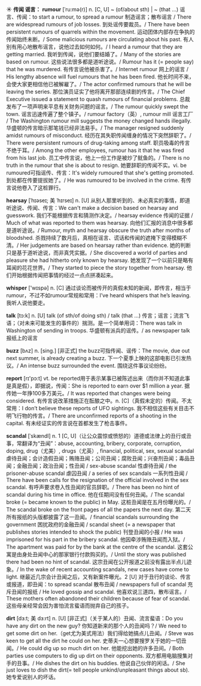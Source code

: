 ☀ <span class="category">**传闻 谣言：**</span>
<span class="vocabulary">**rumour**</span> [ˈru:mə(r)]
<span class="definition">n. [C, U] ~ (of/about sth) | ~ (that …) 谣言、传闻：</span>to start a rumour, to spread a rumour 制造谣言；散布谣言 / There are widespread rumours of job losses. 到处谣传要裁员。/ There have been persistent rumours of quarrels within the movement. 运动团体内部存在争执的传闻始终未断。/ Some malicious rumours are circulating about his past. 有人别有用心地散布谣言，说他过去如何如何。/ I heard a rumour that they are getting married. 我听到传闻，说他们要结婚了。/ Many of the stories are based on rumour. 这些说法很多都是道听途说。/ Rumour has it (= people say) that he was murdered. 有传言说他被杀害了。/ Internet rumour 网上的谣言 / His lengthy absence will fuel rumours that he has been fired. 他长时间不来，会使大家更相信他已被解雇了。/ The actor confirmed rumours that he will be leaving the series. 那位演员证实了他将离开那部连续剧的传言。/ The Chief Executive issued a statement to quash rumours of financial problems. 总裁发布了一项声明来平息有关财务问题的谣言。/ The rumour quickly swept the town. 谣言迅速传遍了整个镇子。/ rumour factory（英）, rumour mill 谣言工厂 / The Washington rumour mill suggests the money changed hands illegally. 华盛顿的传言暗示那笔钱已经非法易手。/ The manager resigned suddenly amidst rumours of misconduct. 经历在其失职传闻缠身的情况下突然辞职了。/ There were persistent rumours of drug-taking among staff. 职员吸毒的传言不绝于耳。/ Among the other employees, rumour has it that he was fired from his last job. 员工中传言说，他上一份工作是被炒了鱿鱼的。/ There is no truth in the rumour that she is about to resign. 她要辞职的传闻不实。<span class="definition">vi. be rumoured可指谣传、传言：</span>It's widely rumoured that she's getting promoted. 到处都在传要提拔她了。/ He was rumoured to be involved in the crime. 有传言说他卷入了这桩罪行。

<span class="vocabulary">**hearsay**</span> [ˈhɪəseɪ; 美 ˈhɪrseɪ]
<span class="definition">n. [U] 从别人那里听到的、未必真实的事情，即道听途说、传闻、传言：</span>We can't make a decision based on hearsay and guesswork. 我们不能根据传言和猜测作决定。/ hearsay evidence 传闻的证据 / Much of what was reported to them was hearsay. 向他们汇报的消息中很多都是道听途说。/ Rumour, myth and hearsay obscure the truth after months of bloodshed. 杀戮持续了数月后，真相在谣言、谎话和传闻的遮掩下变得模糊不清。/ Her judgements are based on hearsay rather than evidence. 她的判断只是基于道听途说，而非真凭实据。/ She discovered a world of parties and pleasure she had hitherto only known by hearsay. 她发现了一个以前只是略有耳闻的花花世界。/ They started to piece the story together from hearsay. 他们开始根据传闻把事情的经过一点点拼凑起来。

<span class="vocabulary">**whisper**</span> ['wɪspə] 
<span class="definition">n. [C] 通过谈论而被传开的真假未知的新闻，即传言，相当于rumour，不过不如rumour常规和常用：</span>I’ve heard whispers that he’s leaving. 我听人说他要走。

<span class="vocabulary">**talk**</span> [tɔ:k] 
<span class="definition">n. [U] talk (of sth/of doing sth) / talk (that …) 传言；谣言；流言飞语；（对未来可能发生的事件的）揣测。是一个简单用词：</span>There was talk in Washington of sending in troops. 华盛顿有派兵的谣传。/ as newspaper talk 报纸上的谣言
           
<span class="vocabulary">**buzz**</span> [bʌz]
<span class="definition">n. [sing.] [非正式] the buzz可指传闻、谣传：</span>The movie, due out next summer, is already creating a buzz. 下一个夏季上映的这部电影已引发热议。/ An intense buzz surrounded the event. 围绕这件事议论纷纷。
 
<span class="vocabulary">**report**</span> [rɪ'pɔ:t] 
<span class="definition">vt. be reported用于表示某事已被陈述出来（而你并不知道此事是真是假），即据说，传闻：</span>She is reported to earn over $1 million a year. 据传她一年挣100多万美元。/ It was reported that changes were being considered. 有传言说改革措施正在酝酿之中。<span class="definition">n. [C]（真假未定的）传闻。不太常用：</span>I don’t believe these reports of UFO sightings. 我不相信这些有关目击不明飞行物的传言。/ There are unconfirmed reports of a shooting in the capital. 有未经证实的传言说在首都发生了枪击事件。
           
<span class="vocabulary">**scandal**</span> [ˈskændl]
<span class="definition">n. 1 [C, U]（让公众震惊或愤怒的）道德或法律上的丑行或丑事，常翻译为“丑闻”：</span>abuse, accounting, bribery, corporate, corruption, doping, drug（尤美）, drugs（尤英）, financial, political, sex, sexual scandal 虐待丑闻；会计造假丑闻；贿赂丑闻；公司丑闻；腐败丑闻；兴奋剂丑闻；毒品丑闻；金融丑闻；政治丑闻；性丑闻 / sex-abuse scandal 性虐待丑闻 / the prisoner-abuse scandal 虐囚丑闻 / a series of sex scandals 一系列性丑闻 / There have been calls for the resignation of the official involved in the sex scandal. 有呼声要求卷入性丑闻的官员辞职。/ There has been no hint of scandal during his time in office. 他在任期间没有任何丑闻。/ The scandal broke (= became known to the public) in May. 这桩丑闻是在五月份曝光的。/ The scandal broke on the front pages of all the papers the next day. 第二天所有报纸的头版都披露了这一丑闻。/ financial scandals surrounding the government 困扰政府的金融丑闻 / scandal sheet (= a newspaper that publishes stories intended to shock the public) 刊登丑闻的小报 / He was imprisoned for his part in the bribery scandal. 他因牵涉贿赂丑闻而入狱。/ The apartment was paid for by the bank at the centre of the scandal. 这套公寓是由身处丑闻中心的那家银行付款购买的。/ Until the story was published there had been no hint of scandal. 这宗丑闻在公开报道之前没有露出半点儿迹象。/ In the wake of recent accounting scandals, new cases have come to light. 继最近几宗会计丑闻之后，又有新案件曝光。<span class="definition">2 [U] 对于丑行的谈论、传言或报道，即丑闻：</span>to spread scandal 散布丑闻 / newspapers full of scandal 充斥丑闻的报纸 / He loved gossip and scandal. 他喜欢说三道四，散布谣言。/ These mothers often abandoned their children because of fear of scandal. 这些母亲经常会因为害怕流言蜚语而抛弃自己的孩子。
           
<span class="vocabulary">**dirt**</span> [dɜ:t; 美 dɜ:rt]
<span class="definition">n. [U] [非正式]（关于某人的）丑闻、流言蜚语：</span>Do you have any dirt on the new guy? 你知道新来的那个人的丑闻吗？/ We need to get some dirt on her.（get尤为美式用法）我们得给她搞点儿丑闻。/ Steve was keen to get all the dirt he could on her. 史蒂夫一心想要搜罗关于她的一切丑闻。/ He could dig up so much dirt on her. 他能挖出她的许多丑间。/ Both parties use computers to dig up dirt on their opponents. 双方都用电脑搜集对手的丑事。/ He dishes the dirt on his buddies. 他说自己伙伴的闲话。/ She just loves to dish the dirt(= tell people unkind/unpleasant things about sb). 她专爱说别人的坏话。



